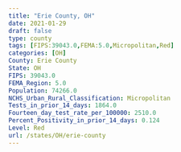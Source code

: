 ```yaml
---
title: "Erie County, OH"
date: 2021-01-29
draft: false
type: county
tags: [FIPS:39043.0,FEMA:5.0,Micropolitan,Red]
categories: [OH]
County: Erie County
State: OH
FIPS: 39043.0
FEMA_Region: 5.0
Population: 74266.0
NCHS_Urban_Rural_Classification: Micropolitan
Tests_in_prior_14_days: 1864.0
Fourteen_day_test_rate_per_100000: 2510.0
Percent_Positivity_in_prior_14_days: 0.124
Level: Red
url: /states/OH/erie-county
---
```



